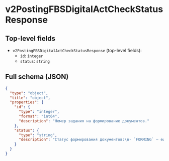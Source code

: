 # v2PostingFBSDigitalActCheckStatusResponse

## Top-level fields
- `v2PostingFBSDigitalActCheckStatusResponse` (top-level fields):
  - `id`: `integer`
  - `status`: `string`

## Full schema (JSON)
```json
{
  "type": "object",
  "title": "object",
  "properties": {
    "id": {
      "type": "integer",
      "format": "int64",
      "description": "Номер задания на формирование документов."
    },
    "status": {
      "type": "string",
      "description": "Cтатус формирования документов:\n- `FORMING` — ещё не готовы,\n- `FORMED` — сформированы успешно,\n- `CONFIRMED` — подписаны Ozon,\n- `CONFIRMED_WITH_MISMATCH` — подписаны Ozon с расхождениями,\n- `NOT_FOUND` — документы не найдены,\n- `UNKNOWN_ERROR` — произошла ошибка.\n"
    }
  }
}
```
